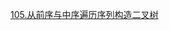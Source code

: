 [105.从前序与中序遍历序列构造二叉树](https://leetcode.cn/problems/construct-binary-tree-from-preorder-and-inorder-traversal/)
